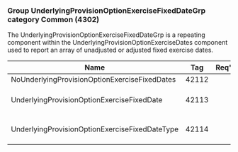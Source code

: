 ### Group UnderlyingProvisionOptionExerciseFixedDateGrp category Common (4302)

The UnderlyingProvisionOptionExerciseFixedDateGrp is a repeating component within the UnderlyingProvisionOptionExerciseDates component used to report an array of unadjusted or adjusted fixed exercise dates.

| Name                                           | Tag   | Req'd | Documentation                                                                                                                     |
|------------------------------------------------|-------|----------|-------------------------------------------------------------------------------------------------------------------------------|
| NoUnderlyingProvisionOptionExerciseFixedDates  | 42112 |       |                                                                                                                                |
| UnderlyingProvisionOptionExerciseFixedDate     | 42113 |       | Required if NoUnderlyingProvisionOptionExerciseFixedDates(42112) > 0.                                                             |
| UnderlyingProvisionOptionExerciseFixedDateType | 42114 |       | When specified it applies not only to the current date but to all subsequent dates in the group until overridden with a new type. |

